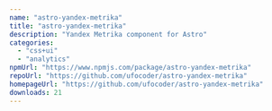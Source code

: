 ```yaml
---
name: "astro-yandex-metrika"
title: "astro-yandex-metrika"
description: "Yandex Metrika component for Astro"
categories:
  - "css+ui"
  - "analytics"
npmUrl: "https://www.npmjs.com/package/astro-yandex-metrika"
repoUrl: "https://github.com/ufocoder/astro-yandex-metrika"
homepageUrl: "https://github.com/ufocoder/astro-yandex-metrika"
downloads: 21
---
```

